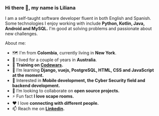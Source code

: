 ### Hi there 👋, my name is Liliana

I am a self-taught software developer fluent in both English and Spanish. Some technologies I enjoy working with include **Python, Kotlin, Java, Android and MySQL.** I'm good at solving problems and passionate about new challenges.

About me:

- 🗺 I'm from **Colombia**, currently living in **New York**.
- 🦘 I lived for a couple of years in **Australia**.
- 🥋 **Training on [Codewars](https://www.codewars.com/users/ligomezm).**
- 🌱 I’m learning **Django, vuejs, PostgreSQL, HTML, CSS and JavaScript at the moment.** 
- 🔐 Interested in **Mobile development, the Cyber Security field and backend development.**
- 👯 I’m looking to collaborate on **open source projects.**
- ⚡ Fun fact **I love scape rooms.**
- ♥ I love **connecting with different people.**
- 📫 Reach me on **[Linkedin](https://www.linkedin.com/in/ligomezm/).**


